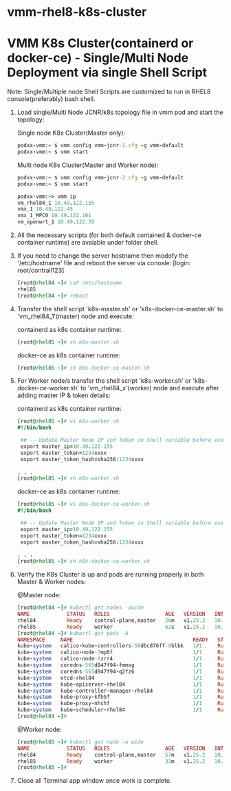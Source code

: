 # vmm-rhel8-k8s-cluster

# VMM K8s Cluster(containerd or docker-ce) - Single/Multi Node Deployment via single Shell Script

Note: Single/Multiple node Shell Scripts are customized to run in RHEL8 console(preferably) bash shell. 

1. Load single/Multi Node JCNR/k8s topology file in vmm pod and start the topology:

    Single node K8s Cluster(Master only):
    ```ruby
    podxx-vmm:~ $ vmm config vmm-jcnr-1.cfg -g vmm-default
    podxx-vmm:~ $ vmm start
    ```
    Multi node K8s Cluster(Master and Worker node):
    ```ruby
    podxx-vmm:~ $ vmm config vmm-jcnr-2.cfg -g vmm-default
    podxx-vmm:~ $ vmm start
    ```
    ```ruby
    podxx-vmm:~> vmm ip
    vm_rhel84_1 10.49.122.155
    vmx_1 10.49.122.45
    vmx_1_MPC0 10.49.122.101
    vm_openwrt_1 10.49.122.35
    ```

2. All the necessary scripts (for both default contained & docker-ce container runtime) are avaiable under folder shell.

3. If you need to change the server hostname then modofy the '/etc/hostname' file and reboot the server via conosle:
   [login: root/contrail123]
  
    ```ruby
    [root@rhel84 ~]# cat /etc/hostname
    rhel85
    [root@rhel84 ~]# reboot
    ```

4. Transfer the shell script 'k8s-master.sh' or 'k8s-docker-ce-master.sh' to 'vm_rhel84_1'(master) node and execute:
  
    containerd as k8s container runtime:
    ```ruby
    [root@rhel85 ~]# sh k8s-master.sh
    ```
    docker-ce as k8s container runtime:
    ```ruby
    [root@rhel85 ~]# sh k8s-docker-ce-master.sh
    ```

5. For Worker node/s transfer the shell script 'k8s-worker.sh' or 'k8s-docker-ce-worker.sh' to 'vm_rhel84_x'(worker) node and execute after adding master IP & token details:
  
    containerd as k8s container runtime:
    ```ruby
    [root@rhel85 ~]# vi k8s-worker.sh
    #!/bin/bash
    
     ## -- Update Master Node IP and Token in Shell variable before executing the script -- ##
     export master_ip=10.49.122.155
     export master_token=1234xxxx
     export master_token_hash=sha256:1234xxxx
     
    . . .
    [root@rhel85 ~]# sh k8s-worker.sh
    ```
      docker-ce as k8s container runtime:
    ```ruby
    [root@rhel85 ~]# vi k8s-docker-ce-worker.sh
    #!/bin/bash
    
     ## -- Update Master Node IP and Token in Shell variable before executing the script -- ##
     export master_ip=10.49.122.155
     export master_token=1234xxxx
     export master_token_hash=sha256:1234xxxx
     
    . . .
    [root@rhel85 ~]# sh k8s-docker-ce-worker.sh
    ```

5. Verify the K8s Cluster is up and pods are running properly in both Master & Worker nodes:

    @Master node:
    ```ruby
    [root@rhel84 ~]# kubectl get nodes -owide
    NAME            STATUS   ROLES                  AGE   VERSION   INTERNAL-IP     EXTERNAL-IP   OS-IMAGE                               KERNEL-VERSION          CONTAINER-RUNTIME
    rhel84          Ready    control-plane,master   26m   v1.25.2   10.49.122.155   <none>        Red Hat Enterprise Linux 8.4 (Ootpa)   4.18.0-305.el8.x86_64   docker://20.10.18
    rhel85          Ready    worker                 62s   v1.25.2   10.53.59.47     <none>        Red Hat Enterprise Linux 8.4 (Ootpa)   4.18.0-305.el8.x86_64   docker://20.10.18
    [root@rhel84 ~]# kubectl get pods -A
    NAMESPACE     NAME                                       READY   STATUS    RESTARTS   AGE
    kube-system   calico-kube-controllers-58dbc876ff-8blbk   1/1     Running   0          54m
    kube-system   calico-node-7mp6f                          1/1     Running   0          29m
    kube-system   calico-node-8zrr4                          1/1     Running   0          54m
    kube-system   coredns-565d847f94-fmmsg                   1/1     Running   0          54m
    kube-system   coredns-565d847f94-q2fz6                   1/1     Running   0          54m
    kube-system   etcd-rhel84                                1/1     Running   0          54m
    kube-system   kube-apiserver-rhel84                      1/1     Running   0          54m
    kube-system   kube-controller-manager-rhel84             1/1     Running   0          54m
    kube-system   kube-proxy-kfh5f                           1/1     Running   0          29m
    kube-system   kube-proxy-nhchf                           1/1     Running   0          54m
    kube-system   kube-scheduler-rhel84                      1/1     Running   0          54m
    [root@rhel84 ~]#
    ```
  
    @Worker node:
    ```ruby
    [root@rhel85 ~]# kubectl get node -o wide
    NAME            STATUS   ROLES                  AGE   VERSION   INTERNAL-IP     EXTERNAL-IP   OS-IMAGE                               KERNEL-VERSION          CONTAINER-RUNTIME
    rhel84          Ready    control-plane,master   57m   v1.25.2   10.49.122.155   <none>        Red Hat Enterprise Linux 8.4 (Ootpa)   4.18.0-305.el8.x86_64   docker://20.10.18
    rhel85          Ready    worker                 31m   v1.25.2   10.53.59.47     <none>        Red Hat Enterprise Linux 8.4 (Ootpa)   4.18.0-305.el8.x86_64   docker://20.10.18
    [root@rhel85 ~]#
    ```
  
6. Close all Terminal app window once work is complete.
